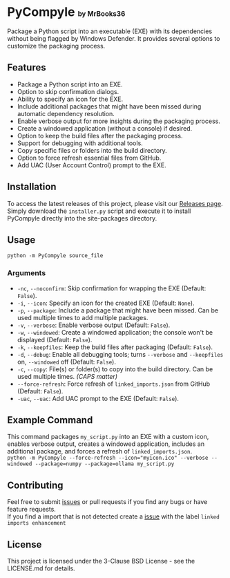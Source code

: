 # PyCompyle <span style="font-size: 55%;">by MrBooks36</span>

Package a Python script into an executable (EXE) with its dependencies without being flagged by Windows Defender. It provides several options to customize the packaging process.

## Features

- Package a Python script into an EXE.
- Option to skip confirmation dialogs.
- Ability to specify an icon for the EXE.
- Include additional packages that might have been missed during automatic dependency resolution.
- Enable verbose output for more insights during the packaging process.
- Create a windowed application (without a console) if desired.
- Option to keep the build files after the packaging process.
- Support for debugging with additional tools.
- Copy specific files or folders into the build directory.
- Option to force refresh essential files from GitHub.
- Add UAC (User Account Control) prompt to the EXE.

## Installation
To access the latest releases of this project, please visit our [Releases page](https://github.com/MrBooks36/PyCompyle/releases).  
Simply download the `installer.py` script and execute it to install PyCompyle directly into the site-packages directory.

## Usage

`python -m PyCompyle source_file` 


### Arguments

- `-nc`, `--noconfirm`: Skip confirmation for wrapping the EXE (Default: `False`).
- `-i`, `--icon`: Specify an icon for the created EXE (Default: `None`).
- `-p`, `--package`: Include a package that might have been missed. Can be used multiple times to add multiple packages.
- `-v`, `--verbose`: Enable verbose output (Default: `False`).
- `-w`, `--windowed`: Create a windowed application; the console won't be displayed (Default: `False`).
- `-k`, `--keepfiles`: Keep the build files after packaging (Default: `False`).
- `-d`, `--debug`: Enable all debugging tools; turns `--verbose` and `--keepfiles` on, `--windowed` off (Default: `False`).
- `-c`, `--copy`: File(s) or folder(s) to copy into the build directory. Can be used multiple times. *(CAPS matter)*
- `--force-refresh`: Force refresh of `linked_imports.json` from GitHub (Default: `False`).
- `-uac`, `--uac`: Add UAC prompt to the EXE (Default: `False`).

## Example Command
This command packages `my_script.py` into an EXE with a custom icon, enables verbose output, creates a windowed application, includes an additional package, and forces a refresh of `linked_imports.json`.  
`python -m PyCompyle --force-refresh --icon="myicon.ico" --verbose --windowed --package=numpy --package=ollama my_script.py`

## Contributing

Feel free to submit [issues](github.com/MrBooks36/PyCompyle/issues) or pull requests if you find any bugs or have feature requests.  
If you find a import that is not detected create a [issue](github.com/MrBooks36/PyCompyle/issues) with the label `linked imports enhancement`

## License

This project is licensed under the 3-Clause BSD License - see the LICENSE.md for details.
